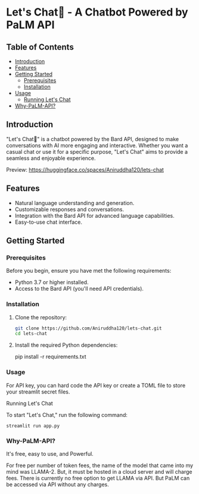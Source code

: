 # Let's Chat💬 - A Chatbot Powered by PaLM API

## Table of Contents
- [Introduction](#introduction)
- [Features](#features)
- [Getting Started](#getting-started)
  - [Prerequisites](#prerequisites)
  - [Installation](#installation)
- [Usage](#usage)
  - [Running Let's Chat](#running-lets-chat)
- [Why-PaLM-API?](#Why-PaLM-API?)

## Introduction

"Let's Chat💬" is a chatbot powered by the Bard API, designed to make conversations with AI more engaging and interactive. Whether you want a casual chat or use it for a specific purpose, "Let's Chat" aims to provide a seamless and enjoyable experience.

Preview: https://huggingface.co/spaces/Aniruddha120/lets-chat

## Features

- Natural language understanding and generation.
- Customizable responses and conversations.
- Integration with the Bard API for advanced language capabilities.
- Easy-to-use chat interface.

## Getting Started

### Prerequisites

Before you begin, ensure you have met the following requirements:

- Python 3.7 or higher installed.
- Access to the Bard API (you'll need API credentials).

### Installation

1. Clone the repository:

   ```sh
   git clone https://github.com/Aniruddha120/lets-chat.git
   cd lets-chat

2. Install the required Python dependencies:

    pip install -r requirements.txt
   
### Usage

For API key, you can hard code the API key or create a TOML file to store your streamlit secret files. 

Running Let's Chat

To start "Let's Chat," run the following command:

    streamlit run app.py

### Why-PaLM-API?

It's free, easy to use, and Powerful.

For free per number of token fees, the name of the model that came into my mind was LLAMA-2. But, it must be hosted in a cloud server and will charge fees. There is currently no free option to get LLAMA via API. But PaLM can be accessed via API without any charges. 
   

